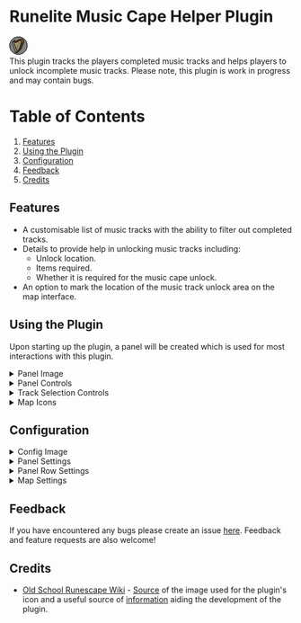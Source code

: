 # Runelite Music Cape Helper Plugin

![image](icon.png) <br>
This plugin tracks the players completed music tracks and helps players to unlock incomplete music tracks. Please note, this plugin is work in progress and may contain bugs.

# Table of Contents
1. [Features](#features)
2. [Using the Plugin](#using-the-plugin)
3. [Configuration](#configuration)
4. [Feedback](#feedback)
5. [Credits](#credits)

## Features
- A customisable list of music tracks with the ability to filter out completed tracks.
- Details to provide help in unlocking music tracks including:
  - Unlock location.
  - Items required.
  - Whether it is required for the music cape unlock.
- An option to mark the location of the music track unlock area on the map interface.

## Using the Plugin
Upon starting up the plugin, a panel will be created which is used for most interactions with this plugin.

<details>
<summary>Panel Image</summary>

<br>![image](readmeimages/panel.PNG)
</details>

<details>
<summary>Panel Controls</summary>

#### Search Bar
The search bar is used to filter out tracks by name.<br>![image](readmeimages/searchbar.PNG)

#### Filters
The filters allow the player to customize what tracks appear using grouping. <br>![image](readmeimages/filters.PNG)

#### Display
The display toggle switches between showing all tracks currently unpinned/pinned. <br>![image](readmeimages/display.PNG)

#### UI Controls
This group of control allow the player to interact with all music tracks shown. From left to right:
1. Pin all shown.
2. Unpin all shown.
3. Remove arrow tracker.
4. Rescind details
5. Expand details.
<br>![iimage](readmeimages/tools.PNG)

#### Track Selection
This list shows all music tracks that match the selected filters.
<br>![image](readmeimages/tracks.PNG)
</details>

<details>
<summary>Track Selection Controls</summary>
The track selection shows further details about a specific music track.
<br>

![image](readmeimages/selection.PNG)

Further details include:
- Region unlocked in.
- Whether it is an optional track (not required to unlock the music cape).
- The unlock description.
- If it is unlocked during a quest.
- Items required (if applicable).
<br> ![image](readmeimages/itemreq.PNG) ![image](readmeimages/itemeq.PNG)

By clicking on the pin icon (![image](src/main/resources/AddIcon.png) AND ![image](src/main/resources/RemoveIcon.png)), this will add or remove the location to the players map.

<br>![image](readmeimages/map1.PNG)![image](readmeimages/map2.PNG)

Clicking on the set arrow button ![image](src/main/resources/arrow_show.png), an arrow ill guide the player whenever they get close to the music track unlock area.
</details>

<details>
<summary>Map Icons</summary>
(Green = Complete, Red = Incomplete, Grey = Config option). <br>
Map icons that can be unlocked outside a quest are represented like this:

![image](src/main/resources/music_arrow_completed.png) ![image](src/main/resources/music_arrow_incomplete.png) ![image](src/main/resources/music_arrow_default.png)

Map icons that are unlocked during a quest are represented like this:
<br >![image](src/main/resources/music_arrow_quest_completed.png) ![image](src/main/resources/music_arrow_quest_incomplete.png) ![image](src/main/resources/music_arrow_quest_default.png)
</details>

## Configuration
<details>
<summary>Config Image</summary>

![image](readmeimages/config.PNG)
</details>

<details>
<summary>Panel Settings</summary>
<b>Completed/Incomplete/Default Text Colour:</b><br>
This will change how the music tracks in the panel are differentiated using the selected text colour.

<b>Hide panel once complete:</b><br>
- Never: Will not disable the panel even if all tracks are completed.
- Required Only: Will disable the panel once all required music tracks for the music cape are completed.
- Optional and Required: Will disable the panel once all music tracks are complete.
</details>

<details>
<summary>Panel Row Settings</summary>
<b>Enable hint arrow feature:</b><br>
When enabled, the player will be able to request an arrow to direct them towards the selected music tracks unlock location.

<b>Include description in row:</b><br>
When enabled, all expanded music tracks will include the unlock description.
</details>

<details>
<summary>Map Settings</summary>
<b>Differentiate quest unlocks:</b><br>
When enabled, music tracks marked on the map will change the display icon to show they are unlocked during a quest.

<b>Differentiate completed markers:</b><br>
When enabled, complete pins will be represented a green border while incomplete will be represented with red.

<b>Unpin marker upon completion:</b><br>
When enabled, once a music track has been completed, it will be unpinned from the map automatically.

<b>>Remove arrow upon completion:</b><br>
When enabled, once a music track has been completed, any guidance arrow set will be removed automatically. 
</details>

## Feedback
If you have encountered any bugs please create an issue [here](https://github.com/Teekiz/music-cape-helper/issues/new). Feedback and feature requests are also welcome!

## Credits
- [Old School Runescape Wiki](https://oldschool.runescape.wiki/) - [Source](https://oldschool.runescape.wiki/w/File:Music.png) of the image used for the plugin's icon and a useful source of [information](https://oldschool.runescape.wiki/w/Music) aiding the development of the plugin.
